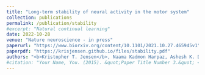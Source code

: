 ```yaml
---
title: "Long-term stability of neural activity in the motor system"
collection: publications
permalink: /publication/stability
#excerpt: "Natural continual learning"
date: 2022-10-28
venue: "Nature neuroscience - in press"
paperurl: "https://www.biorxiv.org/content/10.1101/2021.10.27.465945v1"
paperpdf: "https://krisjensen.github.io/files/stability.pdf"
authors: "<b>Kristopher T. Jensen</b>, Naama Kadmon Harpaz, Ashesh K. Dhawale, Steffen B. E. Wolff, Bence P. Ölveczky"
#citation: "Your Name, You. (2015). &quot;Paper Title Number 3.&quot; <i>Journal 1</i>. 1(3)."
---
```

